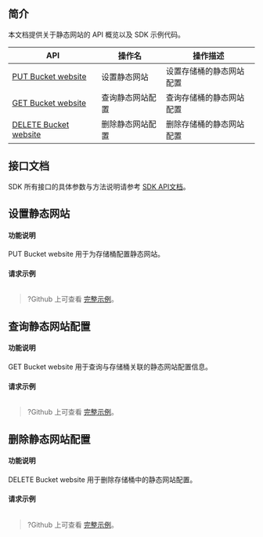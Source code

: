 ## 简介

本文档提供关于静态网站的 API 概览以及 SDK 示例代码。

| API                                                          | 操作名           | 操作描述                 |
| ------------------------------------------------------------ | ---------------- | ------------------------ |
| [PUT Bucket website](https://cloud.tencent.com/document/product/436/31930) | 设置静态网站     | 设置存储桶的静态网站配置 |
| [GET Bucket website](https://cloud.tencent.com/document/product/436/31929) | 查询静态网站配置 | 查询存储桶的静态网站配置 |
| [DELETE Bucket website](https://cloud.tencent.com/document/product/436/31928) | 删除静态网站配置 | 删除存储桶的静态网站配置 |

## 接口文档

SDK 所有接口的具体参数与方法说明请参考 [SDK API文档](cssg://api-doc)。

## 设置静态网站

#### 功能说明

PUT Bucket website 用于为存储桶配置静态网站。

#### 请求示例

[//]: # (.cssg-snippet-put-bucket-website)
```
```

>?Github 上可查看 [完整示例](cssg://code-example/put-bucket-website)。

## 查询静态网站配置

#### 功能说明

GET Bucket website 用于查询与存储桶关联的静态网站配置信息。

#### 请求示例

[//]: # (.cssg-snippet-get-bucket-website)
```
```

>?Github 上可查看 [完整示例](cssg://code-example/get-bucket-website)。

## 删除静态网站配置

#### 功能说明

DELETE Bucket website 用于删除存储桶中的静态网站配置。

#### 请求示例

[//]: # (.cssg-snippet-delete-bucket-website)
```
```

>?Github 上可查看 [完整示例](cssg://code-example/delete-bucket-website)。
